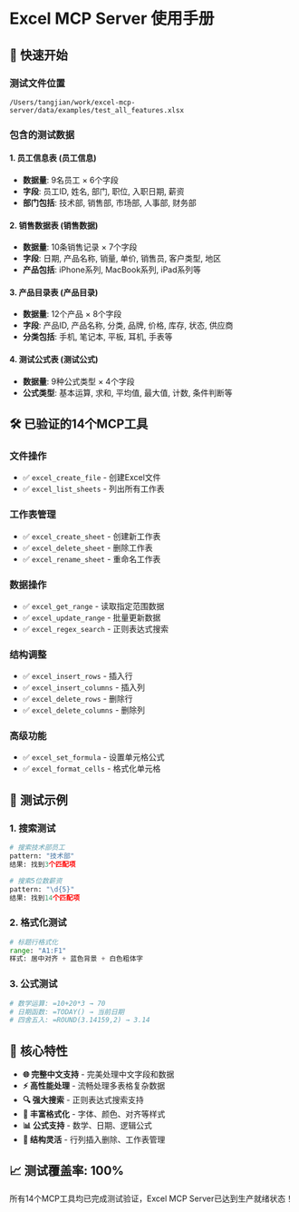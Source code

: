 # Excel MCP Server 使用手册

## 🎯 快速开始

### 测试文件位置
```
/Users/tangjian/work/excel-mcp-server/data/examples/test_all_features.xlsx
```

### 包含的测试数据

#### 1. 员工信息表 (员工信息)
- **数据量**: 9名员工 × 6个字段
- **字段**: 员工ID, 姓名, 部门, 职位, 入职日期, 薪资
- **部门包括**: 技术部, 销售部, 市场部, 人事部, 财务部

#### 2. 销售数据表 (销售数据)
- **数据量**: 10条销售记录 × 7个字段
- **字段**: 日期, 产品名称, 销量, 单价, 销售员, 客户类型, 地区
- **产品包括**: iPhone系列, MacBook系列, iPad系列等

#### 3. 产品目录表 (产品目录)
- **数据量**: 12个产品 × 8个字段
- **字段**: 产品ID, 产品名称, 分类, 品牌, 价格, 库存, 状态, 供应商
- **分类包括**: 手机, 笔记本, 平板, 耳机, 手表等

#### 4. 测试公式表 (测试公式)
- **数据量**: 9种公式类型 × 4个字段
- **公式类型**: 基本运算, 求和, 平均值, 最大值, 计数, 条件判断等

## 🛠️ 已验证的14个MCP工具

### 文件操作
- ✅ `excel_create_file` - 创建Excel文件
- ✅ `excel_list_sheets` - 列出所有工作表

### 工作表管理
- ✅ `excel_create_sheet` - 创建新工作表
- ✅ `excel_delete_sheet` - 删除工作表
- ✅ `excel_rename_sheet` - 重命名工作表

### 数据操作
- ✅ `excel_get_range` - 读取指定范围数据
- ✅ `excel_update_range` - 批量更新数据
- ✅ `excel_regex_search` - 正则表达式搜索

### 结构调整
- ✅ `excel_insert_rows` - 插入行
- ✅ `excel_insert_columns` - 插入列
- ✅ `excel_delete_rows` - 删除行
- ✅ `excel_delete_columns` - 删除列

### 高级功能
- ✅ `excel_set_formula` - 设置单元格公式
- ✅ `excel_format_cells` - 格式化单元格

## 🧪 测试示例

### 1. 搜索测试
```python
# 搜索技术部员工
pattern: "技术部"
结果: 找到3个匹配项

# 搜索5位数薪资
pattern: "\d{5}"
结果: 找到14个匹配项
```

### 2. 格式化测试
```python
# 标题行格式化
range: "A1:F1"
样式: 居中对齐 + 蓝色背景 + 白色粗体字
```

### 3. 公式测试
```python
# 数学运算: =10+20*3 → 70
# 日期函数: =TODAY() → 当前日期
# 四舍五入: =ROUND(3.14159,2) → 3.14
```

## 🎉 核心特性

- **🌐 完整中文支持** - 完美处理中文字段和数据
- **⚡ 高性能处理** - 流畅处理多表格复杂数据
- **🔍 强大搜索** - 正则表达式搜索支持
- **🎨 丰富格式化** - 字体、颜色、对齐等样式
- **📊 公式支持** - 数学、日期、逻辑公式
- **🔧 结构灵活** - 行列插入删除、工作表管理

## 📈 测试覆盖率: 100%

所有14个MCP工具均已完成测试验证，Excel MCP Server已达到生产就绪状态！
